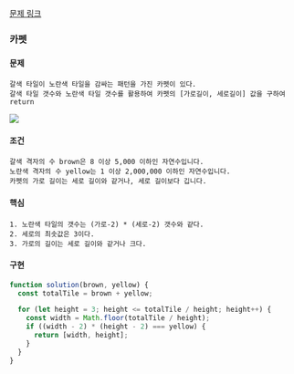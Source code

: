 [문제 링크](https://school.programmers.co.kr/learn/courses/30/lessons/42842)

### 카펫

#### 문제

```
갈색 타일이 노란색 타일을 감싸는 패턴을 가진 카펫이 있다.
갈색 타일 갯수와 노란색 타일 갯수를 활용하여 카펫의 [가로길이, 세로길이] 값을 구하여 return
```

![](https://velog.velcdn.com/images/jinseoit/post/dd483ff7-7837-44a2-a87c-64e68e744826/image.png)

#### 조건

```
갈색 격자의 수 brown은 8 이상 5,000 이하인 자연수입니다.
노란색 격자의 수 yellow는 1 이상 2,000,000 이하인 자연수입니다.
카펫의 가로 길이는 세로 길이와 같거나, 세로 길이보다 깁니다.
```

#### 핵심

```
1. 노란색 타일의 갯수는 (가로-2) * (세로-2) 갯수와 같다.
2. 세로의 최솟값은 3이다.
3. 가로의 길이는 세로 길이와 같거나 크다.
```

#### 구현

```javascript
function solution(brown, yellow) {
  const totalTile = brown + yellow;

  for (let height = 3; height <= totalTile / height; height++) {
    const width = Math.floor(totalTile / height);
    if ((width - 2) * (height - 2) === yellow) {
      return [width, height];
    }
  }
}
```
